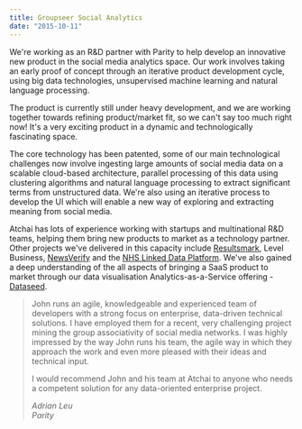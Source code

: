 ```yaml
---
title: Groupseer Social Analytics
date: "2015-10-11"
---
```


We're working as an R&D partner with Parity to help develop an innovative new product in the social media analytics space. Our work involves taking an early proof of concept through an iterative product development cycle, using big data technologies, unsupervised machine learning and natural language processing.

The product is currently still under heavy development, and we are working together towards refining product/market fit, so we can't say too much right now! It's a very exciting product in a dynamic and technologically fascinating space.

The core technology has been patented, some of our main technological challenges now involve ingesting large amounts of social media data on a scalable cloud-based architecture, parallel processing of this data using clustering algorithms and natural language processing to extract significant terms from unstructured data. We're also using an iterative process to develop the UI which will enable a new way of exploring and extracting meaning from social media.

Atchai has lots of experience working with startups and multinational R&D teams, helping them bring new products to market as a technology partner. Other projects we've delivered in this capacity include [Resultsmark](/portfolio/resultsmark), Level Business, [NewsVerify](/portfolio/internews-europe-newsverify-0) and the [NHS Linked Data Platform](/portfolio/linked-data-platform). We've also gained a deep understanding of the all aspects of bringing a SaaS product to market through our data visualisation Analytics-as-a-Service offering - [Dataseed](/portfolio/dataseed).

> John runs an agile, knowledgeable and experienced team of developers with a strong focus on enterprise, data-driven technical solutions. I have employed them for a recent, very challenging project mining the group associativity of social media networks. I was highly impressed by the way John runs his team, the agile way in which they approach the work and even more pleased with their ideas and technical input.
>
> I would recommend John and his team at Atchai to anyone who needs a competent solution for any data-oriented enterprise project.
>
> <cite>Adrian Leu  
> Parity</cite>
